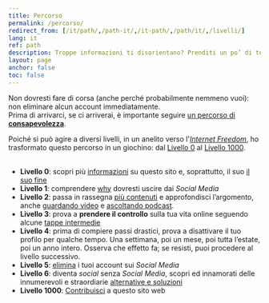 ```yaml
---
title: Percorso
permalink: /percorso/
redirect_from: [/it/path/,/path-it/,/it-path/,/path/it/,/livelli/]
lang: it
ref: path
description: Troppe informazioni ti disorientano? Prenditi un po’ di tempo, respira, e segui questo percorso verso la libertà sul web.
layout: page
anchor: false
toc: false
---
```

Non dovresti fare di corsa (anche perché probabilmente nemmeno vuoi): non eliminare alcun account immediatamente.\
Prima di arrivarci, se ci arriverai, è importante seguire <u>un percorso di <strong>consapevolezza</strong></u>.

<div class='blue box'>
	Poiché si può agire a diversi livelli, in un anelito verso l'<a href='https://tommi.space/internet-freedom' target='_blank' title='“Internet Freedom” in Tommi's notes'><cite>Internet Freedom</cite></a>, ho trasformato questo percorso in un giochino: dal <a href='/it/l00'>Livello 0</a> al <a href='/it/l1000'>Livello 1000</a>.
</div>

<br>

- **Livello 0**: scopri più [informazioni](/info 'Info - quitsocialmedia.club') su questo sito e, soprattutto, il suo [il suo fine](/info#fine 'Fine - quitsocialmedia.club')
- **Livello 1**: comprendere [why](/perché 'Perché') dovresti uscire dai *Social Media*
- **Livello 2**: passa in rassegna [più contenuti](/it/links 'Link') e approfondisci l’argomento, anche [guardando video](/guarda 'Guarda') e [ascoltando podcast](/ascolta 'Ascolta').
- **Livello 3**: prova a **prendere il controllo** sulla tua vita online seguendo alcune [tappe intermedie](https://www.humanetech.com/take-control 'Take Control - Humane Center of Technology')
- **Livello 4**: prima di compiere passi drastici, prova a disattivare il tuo profilo per qualche tempo. Una settimana, poi un mese, poi tutta l’estate, poi un anno intero. Osserva che effetto fa; se resisti, puoi procedere al livello successivo.
- **Livello 5**: [elimina](/elimina 'Elimina') i tuoi account sui *Social Media*
- **Livello 6**: diventa *social* senza *Social Media*, scopri ed innamorati delle innumerevoli e straordiarie [alternative e soluzioni](/soluzioni 'Alternative e Soluzioni')
- **Livello 1000**: [Contribuisci](/contribuisci 'Contribuisci') a questo sito web
